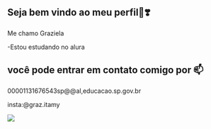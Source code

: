 ## Seja bem vindo ao meu perfil🌻❣️

Me chamo Graziela

-Estou estudando no alura

## você pode entrar em contato comigo por 📫

00001131676543sp@@al,educacao.sp.gov.br

insta:@graz.itamy

![](https://media.tenor.com/pvFJwncehzIAAAAM/hello-there-private-from-penguins-of-madagascar.gif)

